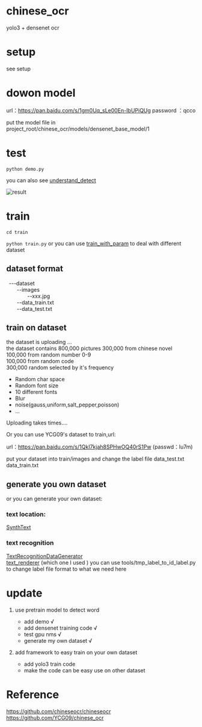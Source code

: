 # chinese_ocr
yolo3 + densenet ocr

# setup 
see setup

# dowon model 
url：https://pan.baidu.com/s/1gm0Uq_sLe00En-IbUPiQUg 
password ：qcco 

put the model file in project_root/chinese_ocr/models/densenet_base_model/1

# test
`python demo.py`

you can also see [understand_detect](https://github.com/bing1zhi2/chinese_ocr/blob/master/chinese_ocr/understand_detect.ipynb)

![result](https://github.com/bing1zhi2/chinese_ocr/blob/master/chinese_ocr/test_result/result.png "result")
# train
`cd train`

`python train.py`
or you can use [train_with_param](https://github.com/bing1zhi2/chinese_ocr/blob/master/chinese_ocr/train_use_new_dataset.py) to deal with different dataset

## dataset format


&ensp;---dataset    
&ensp;&ensp;&ensp;&ensp;--images    
&ensp;&ensp;&ensp;&ensp;&ensp;&ensp;&ensp;&ensp;--xxx.jpg   
&ensp;&ensp;&ensp;&ensp;--data_train.txt   
&ensp;&ensp;&ensp;&ensp;--data_test.txt   



## train on dataset
the dataset is uploading ...    
the dataset contains 800,000 pictures 
300,000 from chinese novel  
100,000 from random number 0-9    
100,000 from random code    
300,000 random selected by it's frequency    

* Random char space
* Random font size 
* 10 different fonts
* Blur
* noise(gauss,uniform,salt_pepper,poisson)
* ...


Uploading takes times....

Or you can use YCG09's dataset to train,url:

url：https://pan.baidu.com/s/1QkI7kjah8SPHwOQ40rS1Pw (passwd：lu7m)


put your dataset into train/images and change the label file data_test.txt data_train.txt


## generate you own dataset
or you can generate your own dataset:
### text location:
[SynthText](https://github.com/JarveeLee/SynthText_Chinese_version) 
### text recognition
[TextRecognitionDataGenerator](https://github.com/Belval/TextRecognitionDataGenerator)   
[text_renderer](https://github.com/Sanster/text_renderer)  (which one I used )
you can use tools/tmp_label_to_id_label.py to change label file format to what we need here


#  update
1. use pretrain model to detect word
   * add demo   &radic;
   * add densenet training code &radic;
   * test gpu nms &radic;
   * generate my own dataset &radic;
 
2. add framework to easy train on your own dataset
   * add yolo3 train code
   * make the code can be  easy use on other dataset
 
  
   
# Reference
https://github.com/chineseocr/chineseocr
https://github.com/YCG09/chinese_ocr
